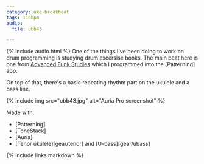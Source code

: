 ```yaml
---
category: uke-breakbeat
tags: 110bpm
audio:
  file: ubb43

---
```

{% include audio.html %}
One of the things I've been doing to work on drum programming is studying drum excersise books. The main beat here is one from [Advanced Funk Studies](https://www.amazon.com/Advanced-Funk-Studies-Creative-Patterns/dp/0825825539/) which I programmed into the [Patterning] app.

On top of that, there's a basic repeating rhythm part on the ukulele and a bass line.


{% include img src="ubb43.jpg" alt="Auria Pro screenshot" %}

Made with:

* [Patterning]
* [ToneStack]
* [Auria]
* [Tenor ukulele][gear/tenor] and [U-bass][gear/ubass]

{% include links.markdown %}